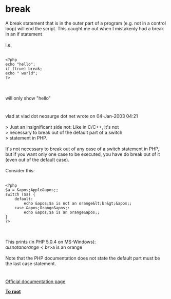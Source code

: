 # break



A break statement that is in the outer part of a program (e.g. not in a control loop) will end the script. This caught me out when I mistakenly had a break in an if statement<br><br>i.e.<br><br>

```
<?php 
echo "hello";
if (true) break;
echo " world"; 
?>
```
<br><br>will only show "hello"  

#

vlad at vlad dot neosurge dot net wrote on 04-Jan-2003 04:21<br><br>&gt; Just an insignificant side not: Like in C/C++, it&apos;s not <br>&gt; necessary to break out of the default part of a switch <br>&gt; statement in PHP.<br><br>It&apos;s not necessary to break out of any case of a switch  statement in PHP, but if you want only one case to be executed, you have do break out of it (even out of the default case).<br><br>Consider this:<br><br>

```
<?php
$a = &apos;Apple&apos;;
switch ($a) {
    default:
        echo &apos;$a is not an orange&lt;br&gt;&apos;;
    case &apos;Orange&apos;:
        echo &apos;$a is an orange&apos;;
}
?>
```
<br><br>This prints (in PHP 5.0.4 on MS-Windows):<br>$a is not an orange<br>$a is an orange<br><br>Note that the PHP documentation does not state the default part must be the last case statement.  

#

[Official documentation page](https://www.php.net/manual/en/control-structures.break.php)

**[To root](/README.md)**